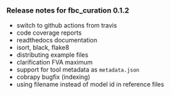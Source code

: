 ### Release notes for fbc_curation 0.1.2
- switch to github actions from travis
- code coverage reports
- readthedocs documentation
- isort, black, flake8
- distributing example files
- clarification FVA maximum
- support for tool metadata as `metadata.json`
- cobrapy bugfix (indexing)
- using filename instead of model id in reference files
